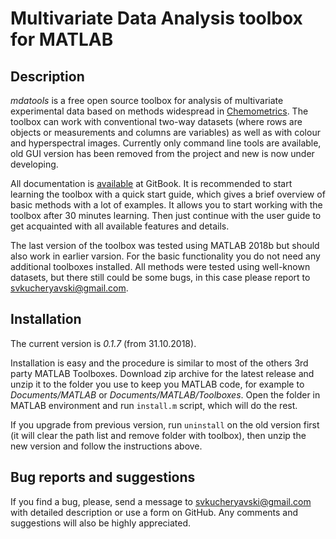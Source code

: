 # Multivariate Data Analysis toolbox for MATLAB

## Description ##

_mdatools_ is a free open source toolbox for analysis of multivariate
experimental data based on methods widespread in [Chemometrics](http://en.wikipedia.org/wiki/Chemometrics).
The toolbox can work with conventional two-way datasets (where rows are objects or measurements and
columns are variables) as well as with colour and hyperspectral images. Currently only command line
tools are available, old GUI version has been removed from the project and new is now under developing.

All documentation is [available](https://www.gitbook.com/book/svkucheryavski/mdatoolsm/details) at GitBook. 
It is recommended to start learning the toolbox with a 
quick start guide, which gives a brief overview of basic methods with a lot of examples.
It allows you to start working with the toolbox after 30 minutes learning. Then just continue with 
the user guide to get acquainted with all available features and details.

The last version of the toolbox was tested using MATLAB 2018b but should also work in earlier
varsion. For the basic functionality you do not need any additional toolboxes
installed. All methods were tested using well-known datasets, but there still could be some bugs,
in this case please report to <svkucheryavski@gmail.com>.


## Installation ##

The current version is _0.1.7_ (from 31.10.2018). 

Installation is easy and the procedure is similar to most of the others 3rd party MATLAB Toolboxes.
Download zip archive for the latest release and unzip it to the folder you use to keep you MATLAB code,
for example to _Documents/MATLAB_ or _Documents/MATLAB/Toolboxes_. Open the folder in MATLAB
environment and run `install.m` script, which will do the rest.

If you upgrade from previous version, run `uninstall` on the old version first (it will clear the path
list and remove folder with toolbox), then unzip the new version and follow the instructions above.

## Bug reports and suggestions ##

If you find a bug, please, send a message to [svkucheryavski@gmail.com](mailto:svkucheryavski@gmail.com)
with detailed description or use a form on GitHub. Any comments and suggestions will also be
highly appreciated.
